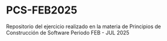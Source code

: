 # PCS-FEB2025
Repositorio del ejercicio realizado en la materia de Principios de Construcción de Software  Periodo FEB - JUL 2025
